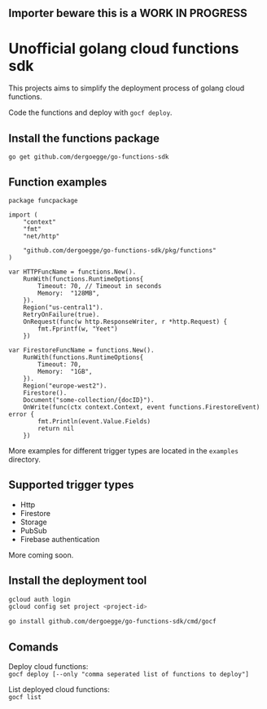## Importer beware this is a **WORK IN PROGRESS**

# Unofficial golang cloud functions sdk

This projects aims to simplify the deployment process of golang cloud functions.

Code the functions and deploy with `gocf deploy`.

## Install the functions package
```
go get github.com/dergoegge/go-functions-sdk
```

## Function examples

```golang
package funcpackage

import (
	"context"
	"fmt"
	"net/http"

	"github.com/dergoegge/go-functions-sdk/pkg/functions"
)

var HTTPFuncName = functions.New().
	RunWith(functions.RuntimeOptions{
		Timeout: 70, // Timeout in seconds
		Memory:  "128MB",
	}).
	Region("us-central1").
	RetryOnFailure(true).
	OnRequest(func(w http.ResponseWriter, r *http.Request) {
		fmt.Fprintf(w, "Yeet")
	})

var FirestoreFuncName = functions.New().
	RunWith(functions.RuntimeOptions{
		Timeout: 70,
		Memory:  "1GB",
	}).
	Region("europe-west2").
	Firestore().
	Document("some-collection/{docID}").
	OnWrite(func(ctx context.Context, event functions.FirestoreEvent) error {
		fmt.Println(event.Value.Fields)
		return nil
	})

```

More examples for different trigger types are located in the `examples` directory.

## Supported trigger types

* Http
* Firestore
* Storage
* PubSub
* Firebase authentication

More coming soon.

## Install the deployment tool

```sh
gcloud auth login
gcloud config set project <project-id>

go install github.com/dergoegge/go-functions-sdk/cmd/gocf
```

## Comands

Deploy cloud functions:  
`gocf deploy [--only "comma seperated list of functions to deploy"]`

List deployed cloud functions:  
`gocf list`
